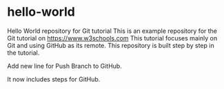 # hello-world
Hello World repository for Git tutorial
This is an example repository for the Git tutorial on https://www.w3schools.com
This tutorial focuses mainly on Git and using GitHub as its remote.
This repository is built step by step in the tutorial.

Add new line for Push Branch to GitHub.

It now includes steps for GitHub.

